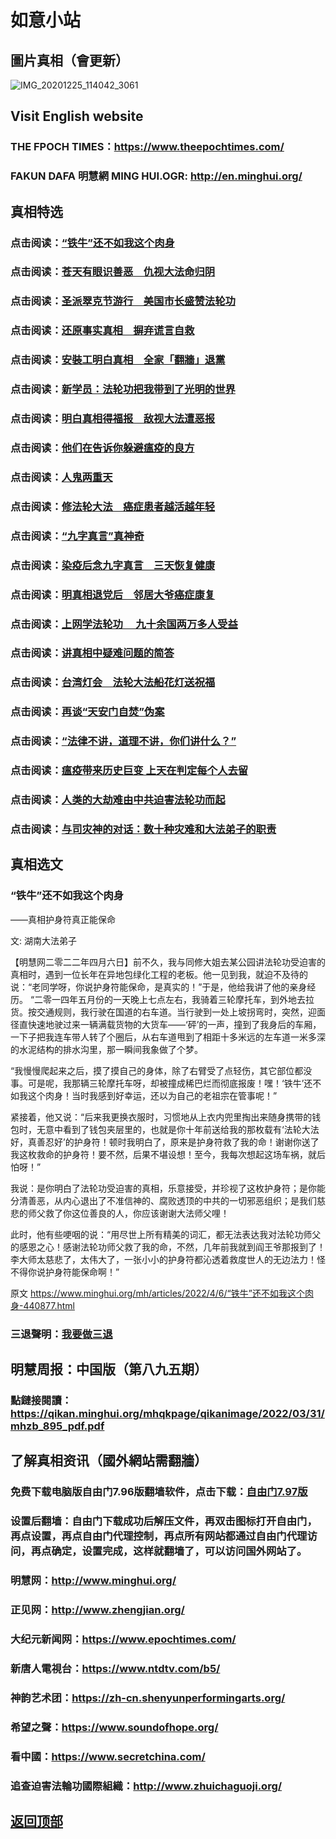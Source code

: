 # 如意小站

## 圖片真相（會更新）

![IMG_20201225_114042_3061](https://user-images.githubusercontent.com/79625284/161944280-54e7a811-9514-4b7e-9be1-96208dd0bc68.jpg)

## Visit English website

### THE FPOCH TIMES：https://www.theepochtimes.com/

### FAKUN DAFA 明慧網 MING HUI.OGR: http://en.minghui.org/

## 真相特选

### 点击阅读：[“铁牛”还不如我这个肉身](https://github.com/pinhe91/hsfbm/tree/main)

### 点击阅读：[苍天有眼识善恶　仇视大法命归阴](https://github.com/pinhe91/chdfzeb/tree/main)

### 点击阅读：[圣派翠克节游行　美国市长盛赞法轮功](https://github.com/pinhe91/gwzcflg/tree/main)

### 点击阅读：[还原事实真相　摒弃谎言自救](https://github.com/pinhe91/phflgyz/tree/main)

### 点击阅读：[安裝工明白真相　全家「翻牆」退黨](https://github.com/pinhe91/stbpay/tree/main)

### 点击阅读：[新学员：法轮功把我带到了光明的世界](https://github.com/pinhe91/flggwgm/tree/main)

### 点击阅读：[明白真相得福报　敌视大法遭恶报](https://github.com/pinhe91/mzxdjd/tree/main)

### 点击阅读：[他们在告诉你躲避瘟疫的良方](https://github.com/pinhe91/bwylf/tree/main)

### 点击阅读：[人鬼两重天](https://github.com/pinhe91/xdfcs/tree/main)

### 点击阅读：[修法轮大法　癌症患者越活越年轻](https://github.com/pinhe91/xdfh/tree/main)

### 点击阅读：[“九字真言”真神奇](https://github.com/pinhe91/njzzyh/tree/main)

### 点击阅读：[染疫后念九字真言　三天恢复健康](https://github.com/pinhe91/rynjzzyh/tree/main)

### 点击阅读：[明真相退党后　邻居大爷癌症康复](https://github.com/pinhe91/stbpa/tree/main)

### 点击阅读：[上网学法轮功 　九十余国两万多人受益](https://github.com/pinhe91/jcxw5/tree/main)

### 点击阅读：[讲真相中疑难问题的简答](https://github.com/pinhe91/jcxw3/tree/main)

### 点击阅读：[台湾灯会　法轮大法船花灯送祝福](https://github.com/pinhe91/dfhcjsr/tree/main) 

### 点击阅读：[再谈“天安门自焚”伪案](https://github.com/pinhe91/whjm/tree/main)

### 点击阅读：[“法律不讲，道理不讲，你们讲什么？”](https://github.com/pinhe91/jlxe/tree/main)

### 点击阅读：[瘟疫带来历史巨变 上天在判定每个人去留](https://github.com/pinhe91/jcxw2/blob/main/README.md)

### 点击阅读：[人类的大劫难由中共迫害法轮功而起](https://github.com/pinhe91/jcxw4/tree/main) 

### 点击阅读：[与司灾神的对话：数十种灾难和大法弟子的职责](https://github.com/pinhe91/jcxw1/tree/main) 

## 真相选文

### “铁牛”还不如我这个肉身

 ——真相护身符真正能保命

文: 湖南大法弟子 

【明慧网二零二二年四月六日】前不久，我与同修大姐去某公园讲法轮功受迫害的真相时，遇到一位长年在异地包绿化工程的老板。他一见到我，就迫不及待的说：“老同学呀，你说护身符能保命，是真实的！”于是，他给我讲了他的亲身经历。
“二零一四年五月份的一天晚上七点左右，我骑着三轮摩托车，到外地去拉货。按交通规则，我行驶在国道的右车道。当行驶到一处上坡拐弯时，突然，迎面径直快速地驶过来一辆满载货物的大货车——‘砰’的一声，撞到了我身后的车厢，一下子把我连车带人转了个圈后，从右车道甩到了相距十多米远的左车道一米多深的水泥结构的排水沟里，那一瞬间我象做了个梦。

“我慢慢爬起来之后，摸了摸自己的身体，除了右臂受了点轻伤，其它部位都没事。可是呢，我那辆三轮摩托车呀，却被撞成稀巴烂而彻底报废！嘿！‘铁牛’还不如我这个肉身！当时我感到好幸运，还以为自己的老祖宗在管事呢！”

紧接着，他又说：“后来我更换衣服时，习惯地从上衣内兜里掏出来随身携带的钱包时，无意中看到了钱包夹层里的，也就是你十年前送给我的那枚载有‘法轮大法好，真善忍好’的护身符！顿时我明白了，原来是护身符救了我的命！谢谢你送了我这枚救命的护身符！要不然，后果不堪设想！至今，我每次想起这场车祸，就后怕呀！”

我说：是你明白了法轮功受迫害的真相，乐意接受，并珍视了这枚护身符；是你能分清善恶，从内心退出了不准信神的、腐败透顶的中共的一切邪恶组织；是我们慈悲的师父救了你这位善良的人，你应该谢谢大法师父哩！

此时，他有些哽咽的说：“用尽世上所有精美的词汇，都无法表达我对法轮功师父的感恩之心！感谢法轮功师父救了我的命，不然，几年前我就到阎王爷那报到了！李大师太慈悲了，太伟大了，一张小小的护身符都沁透着救度世人的无边法力！怪不得你说护身符能保命啊！”

原文 https://www.minghui.org/mh/articles/2022/4/6/“铁牛”还不如我这个肉身-440877.html

### 三退聲明：[我要做三退](https://tuidang.epochtimes.com/)

## 明慧周报：中国版（第八九五期）

### 點鏈接閱讀：https://qikan.minghui.org/mhqkpage/qikanimage/2022/03/31/mhzb_895_pdf.pdf

## 了解真相资讯（國外網站需翻牆）

### 免费下载电脑版自由门7.96版翻墙软件，点击下载：[自由门7.97版](https://github.com/pinhe91/tuiguang/files/6839679/fg797r.zip)

### 设置后翻墙：自由门下载成功后解压文件，再双击图标打开自由门，再点设置，再点自由门代理控制，再点所有网站都通过自由门代理访问，再点确定，设置完成，这样就翻墙了，可以访问国外网站了。

### 明慧网：http://www.minghui.org/

### 正见网：http://www.zhengjian.org/

### 大纪元新闻网：https://www.epochtimes.com/

### 新唐人電視台：https://www.ntdtv.com/b5/

### 神韵艺术团：https://zh-cn.shenyunperformingarts.org/

### 希望之聲：https://www.soundofhope.org/

### 看中國：https://www.secretchina.com/

### 追查迫害法輪功國際組織：http://www.zhuichaguoji.org/

## [返回顶部](https://git.io/Js3EY)
